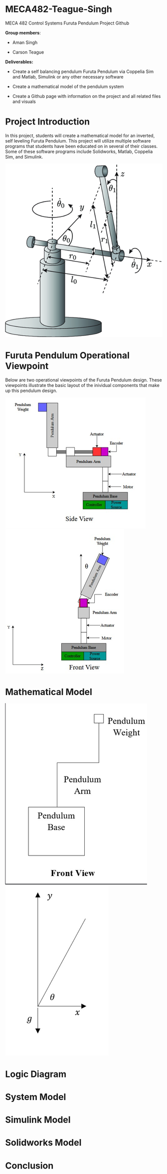 # MECA482-Teague-Singh
MECA 482 Control Systems Furuta Pendulum Project Github

**Group members**: 

- Aman Singh 

- Carson Teague

**Deliverables:**

- Create a self balancing pendulum Furuta Pendulum via Coppelia Sim and Matlab, Simulink or any other necessary software

- Create a mathematical model of the pendulum system

- Create a Github page with information on the project and all related files and visuals 

# Project Introduction
In this project, students will create a mathematical model for an inverted, self leveling Furuta Pendulum. This project will utilize multiple software programs that students have been educated on in several of their classes. Some of these software programs include Solidworks, Matlab, Coppelia Sim, and Simulink. 

![](Images/googlependulum.png)

# Furuta Pendulum Operational Viewpoint
Below are two operational viewpoints of the Furuta Pendulum design. These viewpoints illustrate the basic layout of the inividual components that make up this pendulum design.

![](Images/drawioside.jpg)&nbsp;&nbsp;&nbsp;&nbsp; ![](Images/drawiofront.jpg)

# Mathematical Model

![](Images/Pendmathmodelfront.jpg)          ![](Images/pendulumforces.jpg)


# Logic Diagram

# System Model

# Simulink Model

# Solidworks Model

# Conclusion
